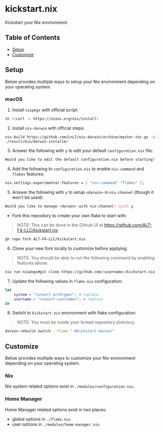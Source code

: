 # kickstart.nix
Kickstart your Nix environment.

## Table of Contents

- [Setup](#setup)
- [Customize](#customize)

## Setup

Below provides multiple ways to setup your Nix environment depending on your operating system.

### macOS

1. Install `nixpkgs` with official script:

```bash
sh <(curl -L https://nixos.org/nix/install)
```

2. Install `nix-darwin` with official steps:

```bash
nix-build https://github.com/LnL7/nix-darwin/archive/master.tar.gz -A installer
./result/bin/darwin-installer
```

3. Answer the following with `y` to edit your default `configuration.nix` file:

```bash
Would you like to edit the default configuration.nix before starting? [y/n] y
```

4. Add the following to `configuration.nix` to enable `nix-command` and `flakes` features:

```nix
nix.settings.experimental-features = [ "nix-command" "flakes" ];
```

5. Answer the following with `y` to setup `<darwin>` in `nix-channel` (though it won't be used):

```bash
Would you like to manage <darwin> with nix-channel? [y/n] y
```

- Fork this repository to create your own flake to start with.

> NOTE: This can be done in the Github UI at https://github.com/ALT-F4-LLC/kickstart.nix

```bash
gh repo fork ALT-F4-LLC/kickstart.nix
```

6. Clone your new fork locally to customize before applying:

> NOTE: You should be able to run the following command by enabling features above.

```bash
nix run nixpkgs#git clone https://github.com/<username>/kickstart.nix
```

7. Update the following values in `flake.nix` configuration:

```nix
let
    system = "<insert-archtype>"; # replace
    username = "<insert-username>"; # replace
in
```

8. Switch to `kickstart.nix` environment with flake configuration:

> NOTE: You must be inside your forked repository directory.

```bash
darwin-rebuild switch --flake ".#kickstart-darwin"
```

## Customize

Below provides multiple ways to customize your Nix environment depending on your operating system.

### Nix

Nix system related options exist in `./modules/configuration.nix`.

### Home Manager

Home Manager related options exist in two places:

- global options in `./flake.nix`
- user options in `./modules/home-manager.nix`
